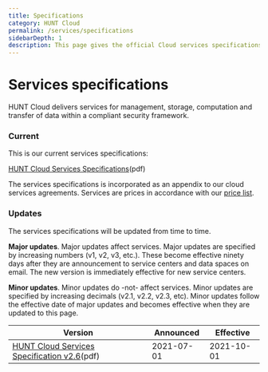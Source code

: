 ```yaml
---
title: Specifications
category: HUNT Cloud
permalink: /services/specifications
sidebarDepth: 1
description: This page gives the official Cloud services specifications.
---
```


# Services specifications

HUNT Cloud delivers services for management, storage, computation and transfer of data within a compliant security framework.

### Current 

This is our current services specifications:

[HUNT Cloud Services Specifications](https://assets.hdc.ntnu.no/assets/services/hunt-cloud-services-specifications-2-6.pdf)(pdf)

The services specifications is incorporated as an appendix to our cloud services agreements. Services are prices in accordance with our [price list](/prices/pricelist).

### Updates

The services specifications will be updated from time to time. 

**Major updates**. Major updates affect services. Major updates are specified by increasing numbers (v1, v2, v3, etc.). These become effective ninety days after they are announcement to service centers and data spaces on email. The new version is immediately effective for new service centers. 

**Minor updates**. Minor updates do -not- affect services. Minor updates are specified by increasing decimals (v2.1, v2.2, v2.3, etc). Minor updates follow the effective date of major updates and becomes effective when they are updated to this page.

| **Version** | **Announced** | **Effective** |
| - | - | - |
| [HUNT Cloud Services Specification v2.6](https://assets.hdc.ntnu.no/assets/services/hunt-cloud-services-specifications-2-6.pdf)(pdf) | 2021-07-01 | 2021-10-01 |

